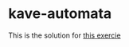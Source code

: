 # kave-automata
This is the solution for [this exercie](https://loma.info.hu/index.php/programozas/programozas-feladatok/146-kaveautomata)
